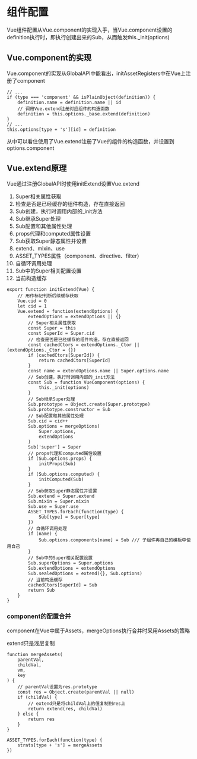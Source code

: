 # 组件配置

Vue组件配置从Vue.component的实现入手，当Vue.component设置的definition执行时，即执行创建出来的Sub，从而触发this._init(options)

## Vue.component的实现

Vue.component的实现从GlobalAPI中能看出，initAssetRegisters中在Vue上注册了component

```JS
// ...
if (type === 'component' && isPlainObject(definition)) {
    definition.name = definition.name || id
    // 调用Vue.extend注册对应组件的构造函数
    definition = this.options._base.extend(definition)
}
// ...
this.options[type + 's'][id] = definition
```

从中可以看住使用了Vue.extend注册了Vue的组件的构造函数，并设置到options.component

## Vue.extend原理

Vue通过注册GlobalAPI时使用initExtend设置Vue.extend

01. Super相关属性获取
02. 检查是否是已经缓存的组件构造，存在直接返回
03. Sub创建，执行时调用内部的_init方法
04. Sub继承Super处理
05. Sub配置和其他属性处理
06. props代理和computed属性设置
07. Sub获取Super静态属性并设置
   1. extend、mixin、use
   2. ASSET_TYPES属性（component、directive、filter）
08. 自循环调用处理
09. Sub中的Super相关配置设置
10. 当前构造缓存
   

```JS
export function initExtend(Vue) {
    // 用作标记判断后续缓存获取
    Vue.cid = 0
    let cid = 1
    Vue.extend = function(extendOptions) {
        extendOptions = extendOptions || {}
        // Super相关属性获取
        const Super = this
        const SuperId = Super.cid
        // 检查是否是已经缓存的组件构造，存在直接返回
        const cachedCtors = extendOptions._Ctor || (extendOptions._Ctor = {})
        if (cachedCtors[SuperId]) {
            return cachedCtors[SuperId]
        }
        const name = extendOptions.name || Super.options.name
        // Sub创建，执行时调用内部的_init方法
        const Sub = function VueComponent(options) {
            this._init(options)
        }
        // Sub继承Super处理
        Sub.prototype = Object.create(Super.prototype)
        Sub.prototype.constructor = Sub
        // Sub配置和其他属性处理
        Sub.cid = cid++
        Sub.options = mergeOptions(
            Super.options,
            extendOptions
        )
        Sub['super'] = Super
        // props代理和computed属性设置
        if (Sub.options.props) {
            initProps(Sub)
        }
        if (Sub.options.computed) {
            initComputed(Sub)
        }
        // Sub获取Super静态属性并设置
        Sub.extend = Super.extend
        Sub.mixin = Super.mixin
        Sub.use = Super.use
        ASSET_TYPES.forEach(function(type) {
            Sub[type] = Super[type]
        })
        // 自循环调用处理
        if (name) {
            Sub.options.components[name] = Sub /// 子组件再自己的模板中使用自己
        }
        // Sub中的Super相关配置设置
        Sub.superOptions = Super.options
        Sub.extendOptions = extendOptions
        Sub.sealedOptions = extend({}, Sub.options)
        // 当前构造缓存
        cachedCtors[SuperId] = Sub
        return Sub
    }
}
```

### component的配置合并

component在Vue中属于Assets，mergeOptions执行合并时采用Assets的策略

extend只是浅层复制

```JS
function mergeAssets(
    parentVal,
    childVal,
    vm,
    key
) {
    // parentVal设置为res.prototype
    const res = Object.create(parentVal || null)
    if (childVal) {
        // extend只是将childVal上的值复制到res上
        return extend(res, childVal)
    } else {
        return res
    }
}

ASSET_TYPES.forEach(function(type) {
    strats[type + 's'] = mergeAssets
})
```
